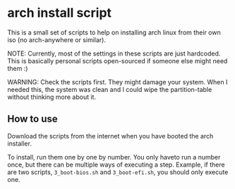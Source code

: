 # arch install script
This is a small set of scripts to help on installing arch linux from their own iso (no arch-anywhere or similar).

NOTE: Currently, most of the settings in these scripts are just hardcoded. This is basically personal scripts open-sourced if someone else might need them :)

WARNING: Check the scripts first. They might damage your system. When I needed this, the system was clean and I could wipe the partition-table without thinking more about it.

## How to use
Download the scripts from the internet when you have booted the arch installer.

To install, run them one by one by number. You only haveto run a number once, but there can be multiple ways of executing a step. Example, if there are two scripts, `3_boot-bios.sh` and `3_boot-efi.sh`, you should only execute one.

